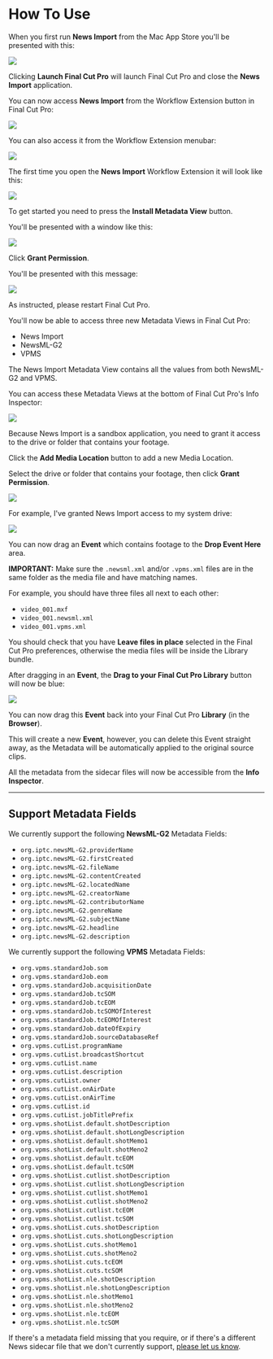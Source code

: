 # How To Use

When you first run **News Import** from the Mac App Store you'll be presented with this:

![](/static/install.png)

Clicking **Launch Final Cut Pro** will launch Final Cut Pro and close the **News Import** application.

You can now access **News Import** from the Workflow Extension button in Final Cut Pro:

![](/static/toolbar.png)

You can also access it from the Workflow Extension menubar:

![](/static/menubar.png)

The first time you open the **News Import** Workflow Extension it will look like this:

![](/static/fresh-install.png)

To get started you need to press the **Install Metadata View** button.

You'll be presented with a window like this:

![](/static/install-metadata-view.png)

Click **Grant Permission**.

You'll be presented with this message:

![](/static/restart-finalcutpro.png)

As instructed, please restart Final Cut Pro.

You'll now be able to access three new Metadata Views in Final Cut Pro:

- News Import
- NewsML-G2
- VPMS

The News Import Metadata View contains all the values from both NewsML-G2 and VPMS.

You can access these Metadata Views at the bottom of Final Cut Pro's Info Inspector:

![](/static/metadata-views.png)

Because News Import is a sandbox application, you need to grant it access to the drive or folder that contains your footage.

Click the **Add Media Location** button to add a new Media Location.

Select the drive or folder that contains your footage, then click **Grant Permission**.

![](/static/grant-permission.png)

For example, I've granted News Import access to my system drive:

![](/static/granted-system-drive.png)

You can now drag an **Event** which contains footage to the **Drop Event Here** area.

**IMPORTANT:** Make sure the `.newsml.xml` and/or `.vpms.xml` files are in the same folder as the media file and have matching names.

For example, you should have three files all next to each other:

- `video_001.mxf`
- `video_001.newsml.xml`
- `video_001.vpms.xml`

You should check that you have **Leave files in place** selected in the Final Cut Pro preferences, otherwise the media files will be inside the Library bundle.

After dragging in an **Event**, the **Drag to your Final Cut Pro Library** button will now be blue:

![](/static/ready-to-drag.png)

You can now drag this **Event** back into your Final Cut Pro **Library** (in the **Browser**).

This will create a new **Event**, however, you can delete this Event straight away, as the Metadata will be automatically applied to the original source clips.

All the metadata from the sidecar files will now be accessible from the **Info Inspector**.

---

## Support Metadata Fields

We currently support the following **NewsML-G2** Metadata Fields:

- `org.iptc.newsML-G2.providerName`
- `org.iptc.newsML-G2.firstCreated`
- `org.iptc.newsML-G2.fileName`
- `org.iptc.newsML-G2.contentCreated`
- `org.iptc.newsML-G2.locatedName`
- `org.iptc.newsML-G2.creatorName`
- `org.iptc.newsML-G2.contributorName`
- `org.iptc.newsML-G2.genreName`
- `org.iptc.newsML-G2.subjectName`
- `org.iptc.newsML-G2.headline`
- `org.iptc.newsML-G2.description`

We currently support the following **VPMS** Metadata Fields:

- `org.vpms.standardJob.som`
- `org.vpms.standardJob.eom`
- `org.vpms.standardJob.acquisitionDate`
- `org.vpms.standardJob.tcSOM`
- `org.vpms.standardJob.tcEOM`
- `org.vpms.standardJob.tcSOMOfInterest`
- `org.vpms.standardJob.tcEOMOfInterest`
- `org.vpms.standardJob.dateOfExpiry`
- `org.vpms.standardJob.sourceDatabaseRef`
- `org.vpms.cutList.programName`
- `org.vpms.cutList.broadcastShortcut`
- `org.vpms.cutList.name`
- `org.vpms.cutList.description`
- `org.vpms.cutList.owner`
- `org.vpms.cutList.onAirDate`
- `org.vpms.cutList.onAirTime`
- `org.vpms.cutList.id`
- `org.vpms.cutList.jobTitlePrefix`
- `org.vpms.shotList.default.shotDescription`
- `org.vpms.shotList.default.shotLongDescription`
- `org.vpms.shotList.default.shotMemo1`
- `org.vpms.shotList.default.shotMeno2`
- `org.vpms.shotList.default.tcEOM`
- `org.vpms.shotList.default.tcSOM`
- `org.vpms.shotList.cutlist.shotDescription`
- `org.vpms.shotList.cutlist.shotLongDescription`
- `org.vpms.shotList.cutlist.shotMemo1`
- `org.vpms.shotList.cutlist.shotMeno2`
- `org.vpms.shotList.cutlist.tcEOM`
- `org.vpms.shotList.cutlist.tcSOM`
- `org.vpms.shotList.cuts.shotDescription`
- `org.vpms.shotList.cuts.shotLongDescription`
- `org.vpms.shotList.cuts.shotMemo1`
- `org.vpms.shotList.cuts.shotMeno2`
- `org.vpms.shotList.cuts.tcEOM`
- `org.vpms.shotList.cuts.tcSOM`
- `org.vpms.shotList.nle.shotDescription`
- `org.vpms.shotList.nle.shotLongDescription`
- `org.vpms.shotList.nle.shotMemo1`
- `org.vpms.shotList.nle.shotMeno2`
- `org.vpms.shotList.nle.tcEOM`
- `org.vpms.shotList.nle.tcSOM`

If there's a metadata field missing that you require, or if there's a different News sidecar file that we don't currently support, [please let us know](https://github.com/latenitefilms/NewsImport/issues).